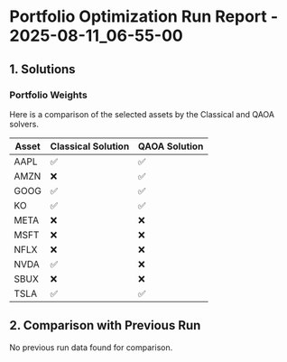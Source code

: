 # Portfolio Optimization Run Report - 2025-08-11_06-55-00

## 1. Solutions
### Portfolio Weights
Here is a comparison of the selected assets by the Classical and QAOA solvers.

| Asset | Classical Solution | QAOA Solution |
|-------|--------------------|---------------|
| AAPL | ✅ | ✅ |
| AMZN | ❌ | ✅ |
| GOOG | ✅ | ✅ |
| KO | ✅ | ✅ |
| META | ❌ | ❌ |
| MSFT | ❌ | ❌ |
| NFLX | ❌ | ❌ |
| NVDA | ✅ | ❌ |
| SBUX | ❌ | ❌ |
| TSLA | ✅ | ✅ |

## 2. Comparison with Previous Run
No previous run data found for comparison.

